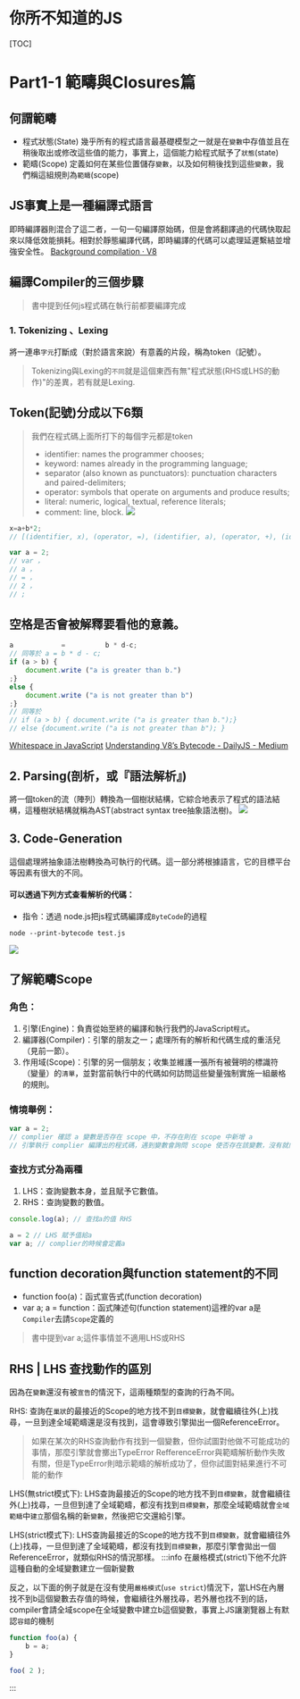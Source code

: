 # 你所不知道的JS
[TOC]
# Part1-1 範疇與Closures篇
## 何謂範疇
* 程式狀態(State)
幾乎所有的程式語言最基礎模型之一就是在`變數`中存值並且在稍後取出或修改這些值的能力，事實上，這個能力給程式賦予了`狀態`(state)
* 範疇(Scope)
定義如何在某些位置儲存`變數`，以及如何稍後找到這些`變數`，我們稱這組規則為`範疇`(scope)
## JS事實上是一種編譯式語言
即時編譯器則混合了這二者，一句一句編譯原始碼，但是會將翻譯過的代碼快取起來以降低效能損耗。相對於靜態編譯代碼，即時編譯的代碼可以處理延遲繫結並增強安全性。
[Background compilation · V8](https://v8.dev/blog/background-compilation)
## 編譯Compiler的三個步驟
> 書中提到任何js程式碼在執行前都要編譯完成
### 1. Tokenizing 、Lexing
將一連串`字元`打斷成（對於語言來說）有意義的片段，稱為token（記號）。
> Tokenizing與Lexing的`不同`就是這個東西有無"程式狀態(RHS或LHS的動作)"的差異，若有就是Lexing.
## Token(記號)分成以下6類
> 我們在程式碼上面所打下的每個字元都是token
> * identifier: names the programmer chooses;
> * keyword: names already in the programming language;
> * separator (also known as punctuators): punctuation characters and paired-delimiters;
> * operator: symbols that operate on arguments and produce results;
> * literal: numeric, logical, textual, reference literals;
> * comment: line, block.
![](https://i.imgur.com/Brx2bqx.png)
```javascript
x=a+b*2;
// [(identifier, x), (operator, =), (identifier, a), (operator, +), (identifier, b), (operator, *), (literal, 2), (separator,;)]
```

```javascript
var a = 2;
// var ，
// a ，
// = ，
// 2 ，
// ;
```

## 空格是否會被解釋要看他的意義。

```javascript
a            =          b * d-c;
// 同等於 a = b * d - c;
if (a > b) {
    document.write ("a is greater than b.")
;}
else {
    document.write ("a is not greater than b")
;}
// 同等於 
// if (a > b) { document.write ("a is greater than b.");} 
// else {document.write ("a is not greater than b"); }
```
[Whitespace in JavaScript](http://www.scriptingmaster.com/javascript/whitespace-javascript.asp)
[Understanding V8’s Bytecode - DailyJS - Medium](https://medium.com/dailyjs/understanding-v8s-bytecode-317d46c94775)
## 2. Parsing(剖析，或『語法解析』)
將一個token的流（陣列）轉換為一個樹狀結構，它綜合地表示了程式的語法結構，這種樹狀結構就稱為AST(abstract syntax tree抽象語法樹)。
![](https://i.imgur.com/twvAUy3.png)

## 3. Code-Generation
這個處理將抽象語法樹轉換為可執行的代碼。這一部分將根據語言，它的目標平台等因素有很大的不同。
#### 可以透過下列方式查看解析的代碼：

* 指令：透過 node.js把js程式碼編譯成`ByteCode`的過程				 
```
node --print-bytecode test.js
```
![](https://miro.medium.com/max/1400/1*aal_1sevnb-4UaX8AvUQCg.png)
## 了解範疇Scope
### 角色：
1. 引擎(Engine)：負責從始至終的編譯和執行我們的JavaScript`程式`。
2. 編譯器(Compiler)：引擎的朋友之一；處理所有的解析和代碼生成的重活兒（見前一節）。
3. 作用域(Scope)：引擎的另一個朋友；收集並維護一張所有被聲明的標識符（變量）的`清單`，並對當前執行中的代碼如何訪問這些變量強制實施一組嚴格的規則。

### 情境舉例：
```javascript
var a = 2;
// complier 確認 a 變數是否存在 scope 中，不存在則在 scope 中新增 a
// 引擎執行 complier 編譯出的程式碼，遇到變數會詢問 scope 使否存在該變數，沒有就向外尋找。
```
### 查找方式分為兩種
1. LHS：查詢變數本身，並且賦予它數值。
2. RHS：查詢變數的數值。
```javascript
console.log(a); // 查找a的值 RHS
```
```javascript
a = 2 // LHS 賦予值給a
var a; // complier的時候會定義a
```
## function decoration與function statement的不同
* function foo(a)：函式宣告式(function decoration)
* var a; a = function：函式陳述句(function statement)這裡的var a是`Compiler`去請`Scope`定義的
> 書中提到var a;這件事情並不適用LHS或RHS
## RHS | LHS 查找動作的區別
因為在`變數`還沒有被`宣告`的情況下，這兩種類型的查詢的行為不同。

RHS: 查詢在`巢狀`的最接近的Scope的地方找不到`目標變數`，就會繼續往外(上)找尋，一旦到達全域範疇還是沒有找到，這會導致引擎拋出一個ReferenceError。
> 如果在某次的RHS查詢動作有找到一個變數，但你試圖對他做不可能成功的事情，那麼引擎就會擲出TypeError
> RefferenceError與範疇解析動作失敗有關，但是TypeError則暗示範疇的解析成功了，但你試圖對結果進行不可能的動作

LHS(無strict模式下): LHS查詢最接近的Scope的地方找不到`目標變數`，就會繼續往外(上)找尋，一旦但到達了全域範疇，都沒有找到`目標變數`，那麼全域範疇就會`全域範疇`中`建立`那個名稱的新`變數`，然後把它交還給引擎。

LHS(strict模式下): LHS查詢最接近的Scope的地方找不到`目標變數`，就會繼續往外(上)找尋，一旦但到達了全域範疇，都沒有找到`目標變數`，那麼引擎會拋出一個ReferenceError，就類似RHS的情況那樣。
:::info
在嚴格模式(strict)下他不允許這種自動的全域變數建立一個新變數

反之，以下面的例子就是在沒有使用`嚴格模式`(`use strict`)情況下，當LHS在內層找不到b這個變數去存值的時候，會繼續往外層找尋，若外層也找不到的話，compiler會請全域scope在全域變數中建立b這個變數，事實上JS讓瀏覽器上有默認`容錯`的機制
```javascript
function foo(a) {
	b = a;
}

foo( 2 );
```
:::